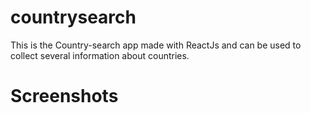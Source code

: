 # countrysearch
This is the Country-search app made with ReactJs and can be used to collect several information about countries.



# Screenshots 


